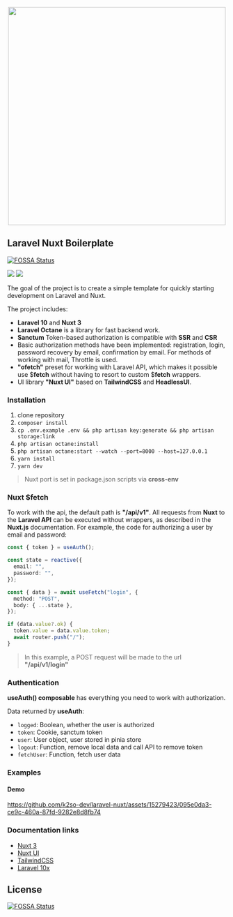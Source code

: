 <p align="center">
  <img src="https://raw.githubusercontent.com/k2so-dev/laravel-nuxt/main/art/logo.svg" width="500" />
</p>

## Laravel Nuxt Boilerplate
[![FOSSA Status](https://app.fossa.com/api/projects/git%2Bgithub.com%2Fk2so-dev%2Flaravel-nuxt.svg?type=shield)](https://app.fossa.com/projects/git%2Bgithub.com%2Fk2so-dev%2Flaravel-nuxt?ref=badge_shield)


[![](https://img.shields.io/badge/Laravel-v10.33-ff2e21.svg)](https://laravel.com)
[![](https://img.shields.io/badge/nuxt.js-v3.8-04C690.svg)](https://nuxt.com)

The goal of the project is to create a simple template for quickly starting development on Laravel and Nuxt.

The project includes:
 - **Laravel 10** and **Nuxt 3**
  - **Laravel Octane** is a library for fast backend work.
 - **Sanctum** Token-based authorization is compatible with **SSR** and  **CSR**
  - Basic authorization methods have been implemented: registration, login, password recovery by email, confirmation by email. For methods of working with mail, Throttle is used.
 - **"ofetch"** preset for working with Laravel API, which makes it possible
use $**fetch** without having to resort to custom $**fetch** wrappers.
  - UI library **"Nuxt UI"** based on **TailwindCSS** and **HeadlessUI**.

### Installation
1. clone repository
2. `composer install`
3. `cp .env.example .env && php artisan key:generate && php artisan storage:link`
4. `php artisan octane:install`
5. `php artisan octane:start --watch --port=8000 --host=127.0.0.1`
6. `yarn install`
7. `yarn dev`

> Nuxt port is set in package.json scripts via **cross-env**

### Nuxt $fetch

To work with the api, the default path is **"/api/v1"**. All requests from **Nuxt** to the **Laravel API** can be executed without wrappers, as described in the **Nuxt.js** documentation. For example, the code for authorizing a user by email and password:
```ts
const { token } = useAuth();

const state = reactive({
  email: "",
  password: "",
});

const { data } = await useFetch("login", {
  method: "POST",
  body: { ...state },
});

if (data.value?.ok) {
  token.value = data.value.token;
  await router.push("/");
}
```
> In this example, a POST request will be made to the url **"/api/v1/login"**

### Authentication
**useAuth() composable** has everything you need to work with authorization.

Data returned by **useAuth**:
* `logged`: Boolean, whether the user is authorized
* `token`: Cookie, sanctum token
* `user`: User object, user stored in pinia store
* `logout`: Function, remove local data and call API to remove token
* `fetchUser`: Function, fetch user data

### Examples

#### Demo

https://github.com/k2so-dev/laravel-nuxt/assets/15279423/095e0da3-ce9c-460a-87fd-9282e8d8fb74

### Documentation links
* [Nuxt 3](https://nuxt.com/)
* [Nuxt UI](https://ui.nuxt.com/)
* [TailwindCSS](https://tailwindcss.com/)
* [Laravel 10x](https://laravel.com/docs/10.x)



## License
[![FOSSA Status](https://app.fossa.com/api/projects/git%2Bgithub.com%2Fk2so-dev%2Flaravel-nuxt.svg?type=large)](https://app.fossa.com/projects/git%2Bgithub.com%2Fk2so-dev%2Flaravel-nuxt?ref=badge_large)